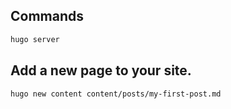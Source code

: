 ## Commands
```bash
hugo server

```

## Add a new page to your site.
```bash
hugo new content content/posts/my-first-post.md
```

```bash

```
